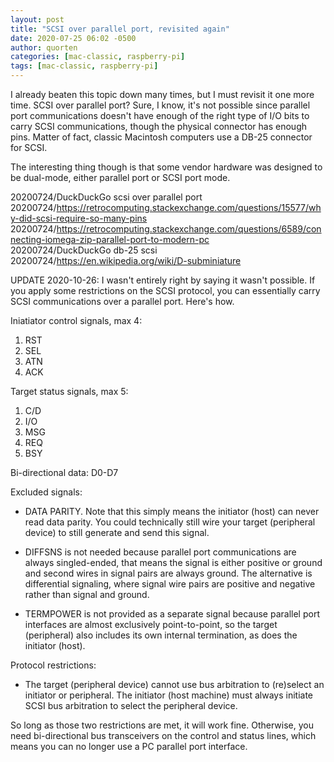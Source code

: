 ```yaml
---
layout: post
title: "SCSI over parallel port, revisited again"
date: 2020-07-25 06:02 -0500
author: quorten
categories: [mac-classic, raspberry-pi]
tags: [mac-classic, raspberry-pi]
---
```


I already beaten this topic down many times, but I must revisit it one
more time.  SCSI over parallel port?  Sure, I know, it's not possible
since parallel port communications doesn't have enough of the right
type of I/O bits to carry SCSI communications, though the physical
connector has enough pins.  Matter of fact, classic Macintosh
computers use a DB-25 connector for SCSI.

The interesting thing though is that some vendor hardware was designed
to be dual-mode, either parallel port or SCSI port mode.

20200724/DuckDuckGo scsi over parallel port  
20200724/https://retrocomputing.stackexchange.com/questions/15577/why-did-scsi-require-so-many-pins  
20200724/https://retrocomputing.stackexchange.com/questions/6589/connecting-iomega-zip-parallel-port-to-modern-pc  
20200724/DuckDuckGo db-25 scsi  
20200724/https://en.wikipedia.org/wiki/D-subminiature

UPDATE 2020-10-26: I wasn't entirely right by saying it wasn't
possible.  If you apply some restrictions on the SCSI protocol, you
can essentially carry SCSI communications over a parallel port.
Here's how.

Iniatiator control signals, max 4:

1. RST
2. SEL
3. ATN
4. ACK

<!-- more -->

Target status signals, max 5:

1. C/D
2. I/O
3. MSG
4. REQ
5. BSY

Bi-directional data: D0-D7

Excluded signals:

* DATA PARITY.  Note that this simply means the initiator (host) can
  never read data parity.  You could technically still wire your
  target (peripheral device) to still generate and send this signal.

* DIFFSNS is not needed because parallel port communications are
  always singled-ended, that means the signal is either positive or
  ground and second wires in signal pairs are always ground.  The
  alternative is differential signaling, where signal wire pairs are
  positive and negative rather than signal and ground.

* TERMPOWER is not provided as a separate signal because parallel port
  interfaces are almost exclusively point-to-point, so the target
  (peripheral) also includes its own internal termination, as does the
  initiator (host).

Protocol restrictions:

* The target (peripheral device) cannot use bus arbitration to
  (re)select an initiator or peripheral.  The initiator (host machine)
  must always initiate SCSI bus arbitration to select the peripheral
  device.

So long as those two restrictions are met, it will work fine.
Otherwise, you need bi-directional bus transceivers on the control and
status lines, which means you can no longer use a PC parallel port
interface.
